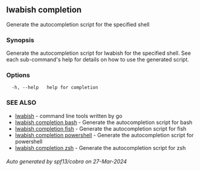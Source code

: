 ## lwabish completion

Generate the autocompletion script for the specified shell

### Synopsis

Generate the autocompletion script for lwabish for the specified shell.
See each sub-command's help for details on how to use the generated script.


### Options

```
  -h, --help   help for completion
```

### SEE ALSO

* [lwabish](lwabish.md)	 - command line tools written by go
* [lwabish completion bash](lwabish_completion_bash.md)	 - Generate the autocompletion script for bash
* [lwabish completion fish](lwabish_completion_fish.md)	 - Generate the autocompletion script for fish
* [lwabish completion powershell](lwabish_completion_powershell.md)	 - Generate the autocompletion script for powershell
* [lwabish completion zsh](lwabish_completion_zsh.md)	 - Generate the autocompletion script for zsh

###### Auto generated by spf13/cobra on 27-Mar-2024
